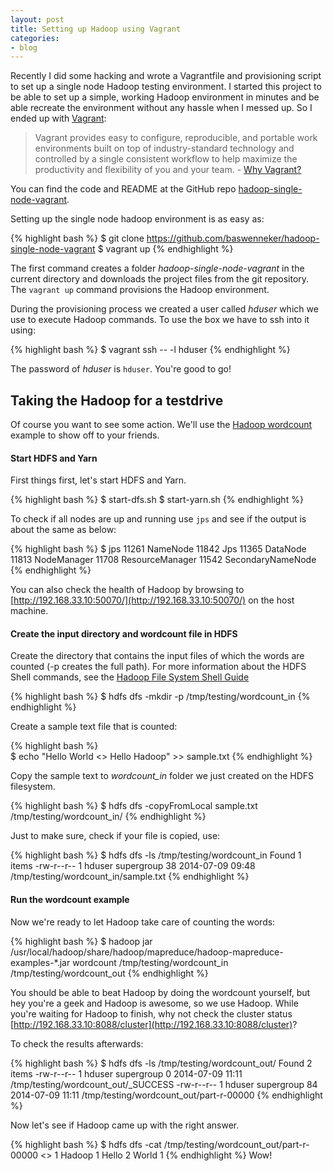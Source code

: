 ```yaml
---
layout: post
title: Setting up Hadoop using Vagrant
categories:
- blog
---
```

Recently I did some hacking and wrote a Vagrantfile and provisioning script to set up a single node Hadoop testing environment. I started this project to be able to set up a simple, working Hadoop environment in minutes and be able recreate the environment without any hassle when I messed up. So I ended up with [Vagrant](http://www.vagrantup.com "Vagrant"):

>Vagrant provides easy to configure, reproducible, and portable work environments built on top of industry-standard technology and controlled by a single consistent workflow to help maximize the productivity and flexibility of you and your team. - [Why Vagrant?](http://docs.vagrantup.com/v2/why-vagrant/index.html "Vagrant Docs: Why Vagrant?")

You can find the code and README at the GitHub repo [hadoop-single-node-vagrant](https://github.com/baswenneker/hadoop-single-node-vagrant).

Setting up the single node hadoop environment is as easy as:

{% highlight bash %}
$ git clone https://github.com/baswenneker/hadoop-single-node-vagrant
$ vagrant up
{% endhighlight %}

The first command creates a folder *hadoop-single-node-vagrant* in the current directory and downloads the project files from the git repository. The `vagrant up` command provisions the Hadoop environment. 

During the provisioning process we created a user called *hduser* which we use to execute Hadoop commands. To use the box we have to ssh into it using: 

{% highlight bash %}
$ vagrant ssh -- -l hduser
{% endhighlight %}

The password of *hduser* is `hduser`.
You're good to go!

## Taking the Hadoop for a testdrive
Of course you want to see some action. We'll use the [Hadoop wordcount](http://hadoop.apache.org/docs/r1.2.1/mapred_tutorial.html "Hadoop Wordcount Example Tutorial") example to show off to your friends. 

#### Start HDFS and Yarn
First things first, let's start HDFS and Yarn.

{% highlight bash %}
$ start-dfs.sh
$ start-yarn.sh
{% endhighlight %}

To check if all nodes are up and running use `jps` and see if the output is about the same as below:

{% highlight bash %}
$ jps
11261 NameNode
11842 Jps
11365 DataNode
11813 NodeManager
11708 ResourceManager
11542 SecondaryNameNode
{% endhighlight %}

You can also check the health of Hadoop by browsing to [http://192.168.33.10:50070/](http://192.168.33.10:50070/) on the host machine.

#### Create the input directory and wordcount file in HDFS
Create the directory that contains the input files of which the words are counted (-p creates the full path). For more information about the HDFS Shell commands, see the [Hadoop File System Shell Guide](http://hadoop.apache.org/docs/current/hadoop-project-dist/hadoop-common/FileSystemShell.html "Hadoop File System Shell Guide")
    
{% highlight bash %}
$ hdfs dfs -mkdir -p /tmp/testing/wordcount_in
{% endhighlight %}

Create a sample text file that is counted:

{% highlight bash %}    
$ echo "Hello World <> Hello Hadoop" >> sample.txt
{% endhighlight %}

Copy the sample text to *wordcount_in* folder we just created on the HDFS filesystem.

{% highlight bash %} 
$ hdfs dfs -copyFromLocal sample.txt /tmp/testing/wordcount_in/
{% endhighlight %}

Just to make sure, check if your file is copied, use:
    
{% highlight bash %} 
$ hdfs dfs -ls /tmp/testing/wordcount_in
Found 1 items
-rw-r--r--  1 hduser  supergroup 38 2014-07-09 09:48 /tmp/testing/wordcount_in/sample.txt
{% endhighlight %}

#### Run the wordcount example
Now we're ready to let Hadoop take care of counting the words:

{% highlight bash %} 
$ hadoop jar /usr/local/hadoop/share/hadoop/mapreduce/hadoop-mapreduce-examples-*.jar wordcount /tmp/testing/wordcount_in /tmp/testing/wordcount_out
{% endhighlight %}

You should be able to beat Hadoop by doing the wordcount yourself, but hey you're a geek and Hadoop is awesome, so we use Hadoop. While you're waiting for Hadoop to finish, why not check the cluster status [http://192.168.33.10:8088/cluster](http://192.168.33.10:8088/cluster)?

To check the results afterwards:

{% highlight bash %} 
$ hdfs dfs -ls /tmp/testing/wordcount_out/
Found 2 items
-rw-r--r--  1 hduser supergroup  0 2014-07-09 11:11 /tmp/testing/wordcount_out/_SUCCESS
-rw-r--r--  1 hduser supergroup  84 2014-07-09 11:11 /tmp/testing/wordcount_out/part-r-00000
{% endhighlight %}

Now let's see if Hadoop came up with the right answer.

{% highlight bash %} 
$ hdfs dfs -cat /tmp/testing/wordcount_out/part-r-00000
    <>      1
    Hadoop  1
    Hello   2
    World   1
{% endhighlight %}
Wow!
